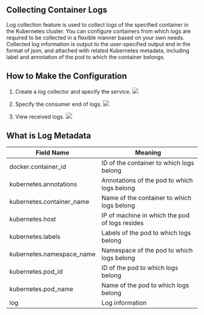## Collecting Container Logs

Log collection feature is used to collect logs of the specified container in the Kubernetes cluster. You can configure containers from which logs are required to be collected in a flexible manner based on your own needs. Collected log information is output to the user-specified output end in the format of json, and attached with related Kubernetes metadata, including label and annotation of the pod to which the container belongs.

## How to Make the Configuration

1. Create a log collector and specify the service.
![][1]

2. Specify the consumer end of logs.
![][2]

3. View received logs.
![][3]


## What is Log Metadata
Field Name | Meaning
--- | ---
docker.container_id | ID of the container to which logs belong
kubernetes.annotations | Annotations of the pod to which logs belong
kubernetes.container_name | Name of the container to which logs belong
kubernetes.host | IP of machine in which the pod of logs resides
kubernetes.labels | Labels of the pod to which logs belong
kubernetes.namespace_name | Namespace of the pod to which logs belong
kubernetes.pod_id | ID of the pod to which logs belong
kubernetes.pod_name | Name of the pod to which logs belong
log | Log information

[1]:https://main.qcloudimg.com/raw/5eaba5fecf7e71792ee012cdb960a2b1.png
[2]:https://main.qcloudimg.com/raw/1c58fe5677b8006fc6c9d2842a555a63.png
[3]:https://mc.qcloudimg.com/static/img/1424653e838aeb76be107f7cf07eb3bc/containerlog.jpeg


